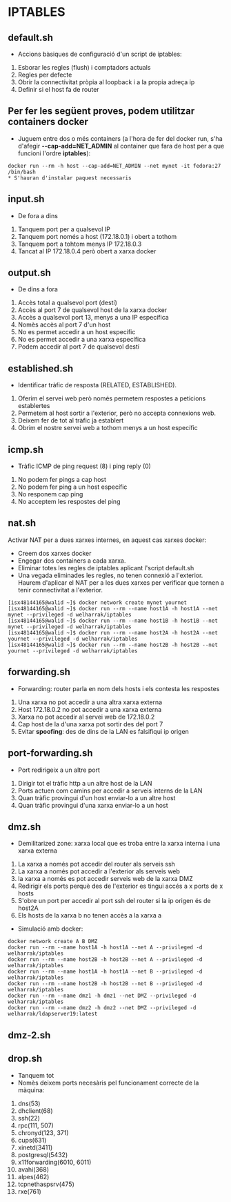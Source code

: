 # IPTABLES
## default.sh
- Accions bàsiques de configuració d'un script de iptables:
1. Esborar les regles (flush) i comptadors actuals
2. Regles per defecte
3. Obrir la connectivitat pròpia al loopback i a la propia adreça ip
4. Definir si el host fa de router

## Per fer les següent proves, podem utilitzar containers docker
- Juguem entre dos o més containers (a l'hora de fer del docker run, s'ha d'afegir **--cap-add=NET_ADMIN** al container que fara de host per a que funcioni l'ordre **iptables**):
```
docker run --rm -h host --cap-add=NET_ADMIN --net mynet -it fedora:27 /bin/bash
* S'hauran d'instalar paquest necessaris
```

## input.sh
- De fora a dins

1. Tanquem port per a qualsevol IP
2. Tanquem port només a host (172.18.0.1) i obert a tothom
3. Tanquem port a tohtom menys IP 172.18.0.3
4. Tancat al IP 172.18.0.4 però obert a xarxa docker

## output.sh
- De dins a fora

1. Accès total a qualsevol port (destí)
2. Accès al port 7 de qualsevol host de la xarxa docker
3. Accès a qualsevol port 13, menys a una IP específica
4. Nomès accès al port 7 d'un host
5. No es permet accedir a un host específic
6. No es permet accedir a una xarxa específica
7. Podem accedir al port 7 de qualsevol destí

## established.sh
- Identificar tràfic de resposta (RELATED, ESTABLISHED).

1. Oferim el servei web però només permetem respostes a peticions establertes
2. Permetem al host sortir a l'exterior, però no accepta connexions web.
3. Deixem fer de tot al tràfic ja establert
4. Obrim el nostre servei web a tothom menys a un host específic

## icmp.sh
- Tràfic ICMP de ping request (8) i ping reply (0)

1. No podem fer pings a cap host
2. No podem fer ping a un host específic
3. No responem cap ping
4. No acceptem les respostes del ping

## nat.sh
Activar NAT per a dues xarxes internes, en aquest cas xarxes docker:
- Creem dos xarxes docker
- Engegar dos containers a cada xarxa.
- Eliminar totes les regles de iptables aplicant l'script default.sh
- Una vegada eliminades les regles, no tenen connexió a l'exterior. Haurem d'aplicar el  NAT per a les dues xarxes per verificar que tornen a tenir connectivitat a l'exterior.

```
[isx48144165@walid ~]$ docker network create mynet yournet
[isx48144165@walid ~]$ docker run --rm --name host1A -h host1A --net mynet --privileged -d welharrak/iptables
[isx48144165@walid ~]$ docker run --rm --name host1B -h host1B --net mynet --privileged -d welharrak/iptables
[isx48144165@walid ~]$ docker run --rm --name host2A -h host2A --net yournet --privileged -d welharrak/iptables
[isx48144165@walid ~]$ docker run --rm --name host2B -h host2B --net yournet --privileged -d welharrak/iptables
```

## forwarding.sh
- Forwarding: router parla en nom dels hosts i els contesta les respostes

1. Una xarxa no pot accedir a una altra xarxa externa
2. Host 172.18.0.2 no pot accedir a una xarxa externa
3. Xarxa no pot accedir al servei web de 172.18.0.2
4. Cap host de la d'una xarxa pot sortir des del port 7
5. Evitar **spoofing**: des de dins de la LAN es falsifiqui ip origen

## port-forwarding.sh

- Port redirigeix a un altre port

1. Dirigir tot el tràfic http a un altre host de la LAN
2. Ports actuen com camins per accedir a serveis interns de la LAN
3. Quan tràfic provingui d'un host enviar-lo a un altre host
4. Quan tràfic provingui d'una xarxa enviar-lo a un host

## dmz.sh
- Demilitarized zone: xarxa local que es troba entre la xarxa interna i una xarxa externa

1. La xarxa a només pot accedir del router als serveis ssh
2. La xarxa a només pot accedir a l'exterior als serveis web
3. la xarxa a només es pot accedir serveis web de la xarxa DMZ 
4. Redirigir els ports perquè des de l'exterior es tingui accés a x ports de x hosts
5. S'obre un port per accedir al port ssh del router si la ip origen és de host2A
6. Els hosts de la xarxa b no tenen accès a la xarxa a

- Simulació amb docker:
```
docker network create A B DMZ
docker run --rm --name host1A -h host1A --net A --privileged -d welharrak/iptables
docker run --rm --name host2B -h host2B --net A --privileged -d welharrak/iptables
docker run --rm --name host1A -h host1A --net B --privileged -d welharrak/iptables
docker run --rm --name host2B -h host2B --net B --privileged -d welharrak/iptables
docker run --rm --name dmz1 -h dmz1 --net DMZ --privileged -d welharrak/iptables
docker run --rm --name dmz2 -h dmz2 --net DMZ --privileged -d welharrak/ldapserver19:latest
```

## dmz-2.sh

## drop.sh
- Tanquem tot
- Nomès deixem ports necesàris pel funcionament correcte de la màquina:
1. dns(53)
2. dhclient(68)
3. ssh(22)
4. rpc(111, 507)
5. chronyd(123, 371)
6. cups(631)
7. xinetd(3411)
8. postgresql(5432)
9. x11forwarding(6010, 6011)
10. avahi(368)
11. alpes(462)
12. tcpnethaspsrv(475)
13. rxe(761)



